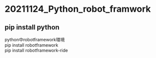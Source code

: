 # 20211124_Python_robot_framwork  
pip install python    
-----  
python中robotframework環境  
pip install robotframework  
pip install robotframework-ride  
